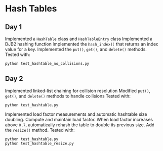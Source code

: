 # Hash Tables

## Day 1
Implemented a `HashTable` class and `HashTableEntry` class
Implemented a DJB2 hashing function
Implemented the `hash_index()` that returns an index value for a key.
Implemented the `put()`, `get()`, and `delete()` methods.
Tested with:
```
python test_hashtable_no_collisions.py
```
## Day 2
Implemented linked-list chaining for collision resolution
Modified `put()`, `get()`, and `delete()` methods to handle collisions
Tested with:
```
python test_hashtable.py
```
Implemented load factor measurements and automatic hashtable size
doubling.
Compute and maintain load factor.
When load factor increases above `0.7`, automatically rehash the
table to double its previous size.
Add the `resize()` method.
Tested with:
```
python test_hashtable.py
python test_hashtable_resize.py
```
